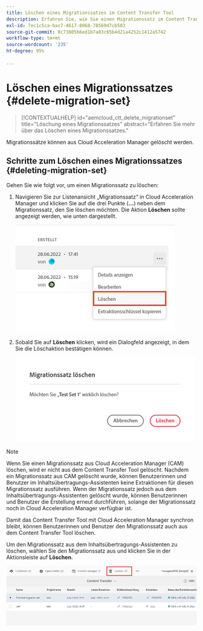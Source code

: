 ```yaml
---
title: Löschen eines Migrationssatzes im Content Transfer Tool
description: Erfahren Sie, wie Sie einen Migrationssatz im Content Transfer Tool löschen.
exl-id: 7ec1c5ca-bac7-4617-8068-78569d7cb503
source-git-commit: 8c73805b6ed1b7a03c65b4d21a4252c1412a5742
workflow-type: tm+mt
source-wordcount: '235'
ht-degree: 95%

---
```


# Löschen eines Migrationssatzes {#delete-migration-set}

>[!CONTEXTUALHELP]
>id="aemcloud_ctt_delete_migrationset"
>title="Löschung eines Migrationssatzes"
>abstract="Erfahren Sie mehr über das Löschen eines Migrationssatzes."

Migrationssätze können aus Cloud Acceleration Manager gelöscht werden.

## Schritte zum Löschen eines Migrationssatzes {#deleting-migration-set}

Gehen Sie wie folgt vor, um einen Migrationssatz zu löschen:

1. Navigieren Sie zur Listenansicht „Migrationssatz“ in Cloud Acceleration Manager und klicken Sie auf die drei Punkte (**...**) neben dem Migrationssatz, den Sie löschen möchten. Die Aktion **Löschen** sollte angezeigt werden, wie unten dargestellt.

   ![image](/help/journey-migration/content-transfer-tool/assets-ctt/migration-delete1.png)

1. Sobald Sie auf **Löschen** klicken, wird ein Dialogfeld angezeigt, in dem Sie die Löschaktion bestätigen können.

   ![image](/help/journey-migration/content-transfer-tool/assets-ctt/migration-delete2.png)

>[!NOTE]
>
>Wenn Sie einen Migrationssatz aus Cloud Acceleration Manager (CAM) löschen, wird er nicht aus dem Content Transfer Tool gelöscht. Nachdem ein Migrationssatz aus CAM gelöscht wurde, können Benutzerinnen und Benutzer im Inhaltsübertragungs-Assistenten keine Extraktionen für diesen Migrationssatz ausführen. Wenn der Migrationssatz jedoch aus dem Inhaltsübertragungs-Assistenten gelöscht wurde, können Benutzerinnen und Benutzer die Erstellung erneut durchführen, solange der Migrationssatz noch in Cloud Acceleration Manager verfügbar ist.
>
>Damit das Content Transfer Tool mit Cloud Acceleration Manager synchron bleibt, können Benutzerinnen und Benutzer den Migrationssatz auch aus dem Content Transfer Tool löschen.

Um den Migrationssatz aus dem Inhaltsübertragungs-Assistenten zu löschen, wählen Sie den Migrationssatz aus und klicken Sie in der Aktionsleiste auf **Löschen**.

![image](/help/journey-migration/content-transfer-tool/assets-ctt/cttcam27.png)
